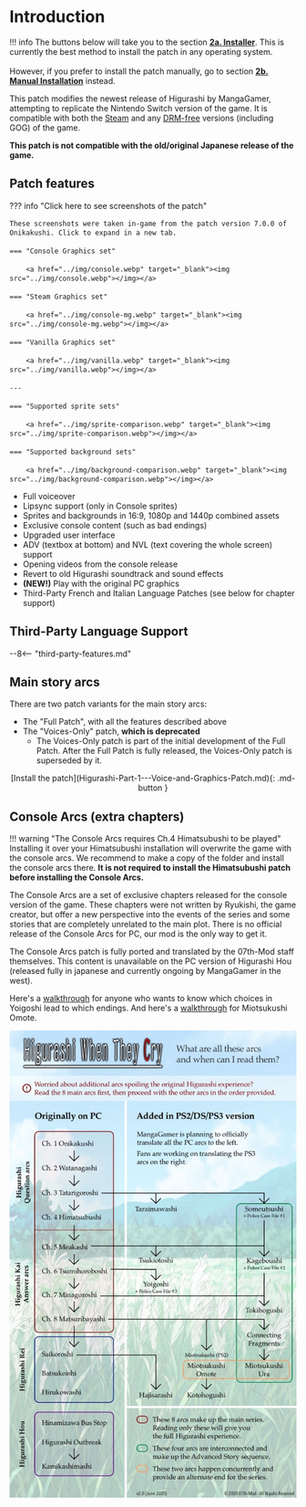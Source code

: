 # Introduction

!!! info
    The buttons below will take you to the section [**2a. Installer**](/Higurashi/Higurashi-Part-1---Voice-and-Graphics-Patch). This is currently the best method to install the patch in any operating system.<br></br>
    However, if you prefer to install the patch manually, go to section [**2b. Manual Installation**](/Higurashi/Manual-Installation) instead.

This patch modifies the newest release of Higurashi by MangaGamer, attempting to replicate the Nintendo Switch version of the game. It is compatible with both the [Steam](https://store.steampowered.com/bundle/709/) and any [DRM-free](https://www.mangagamer.com/product_list.php?opt=search&keyword=Higurashi) versions (including GOG) of the game. 

**This patch is not compatible with the old/original Japanese release of the game.**

## Patch features

??? info "Click here to see screenshots of the patch"

    These screenshots were taken in-game from the patch version 7.0.0 of Onikakushi. Click to expand in a new tab.

    === "Console Graphics set"

        <a href="../img/console.webp" target="_blank"><img src="../img/console.webp"></img></a>

    === "Steam Graphics set"

        <a href="../img/console-mg.webp" target="_blank"><img src="../img/console-mg.webp"></img></a>

    === "Vanilla Graphics set"

        <a href="../img/vanilla.webp" target="_blank"><img src="../img/vanilla.webp"></img></a>

    ---

    === "Supported sprite sets"

        <a href="../img/sprite-comparison.webp" target="_blank"><img src="../img/sprite-comparison.webp"></img></a>

    === "Supported background sets"

        <a href="../img/background-comparison.webp" target="_blank"><img src="../img/background-comparison.webp"></img></a>

* Full voiceover
* Lipsync support (only in Console sprites)
* Sprites and backgrounds in 16:9, 1080p and 1440p combined assets
* Exclusive console content (such as bad endings)
* Upgraded user interface 
* ADV (textbox at bottom) and NVL (text covering the whole screen) support
* Opening videos from the console release
* Revert to old Higurashi soundtrack and sound effects
* **(NEW!)** Play with the original PC graphics
* Third-Party French and Italian Language Patches (see below for chapter support)

## Third-Party Language Support

--8<-- "third-party-features.md"

## Main story arcs

There are two patch variants for the main story arcs:

* The "Full Patch", with all the features described above
* The "Voices-Only" patch, **which is deprecated**
    * The Voices-Only patch is part of the initial development of the Full Patch. After the Full Patch is fully released, the Voices-Only patch is superseded by it.

<center>[Install the patch](Higurashi-Part-1---Voice-and-Graphics-Patch.md){: .md-button }</center>

## Console Arcs (extra chapters)

!!! warning "The Console Arcs requires Ch.4 Himatsubushi to be played"
    Installing it over your Himatsubushi installation will overwrite the game with the console arcs. We recommend to make a copy of the folder and install the console arcs there. **It is not required to install the Himatsubushi patch before installing the Console Arcs.**

The Console Arcs are a set of exclusive chapters released for the console version of the game. These chapters were not written by Ryukishi, the game creator, but offer a new perspective into the events of the series and some stories that are completely unrelated to the main plot. There is no official release of the Console Arcs for PC, our mod is the only way to get it.

The Console Arcs patch is fully ported and translated by the 07th-Mod staff themselves. This content is unavailable on the PC version of Higurashi Hou (released fully in japanese and currently ongoing by MangaGamer in the west).

Here's a [walkthrough](img/walk-yoig.webp) for anyone who wants to know which choices in Yoigoshi lead to which endings. And here's a [walkthrough](img/walk-omot.webp) for Miotsukushi Omote.

![Higurashi Arcs Flowchart](img/flow.webp)
